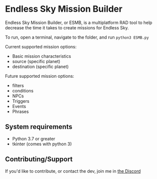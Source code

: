 # Endless Sky Mission Builder
Endless Sky Mission Builder, or ESMB, is a multiplatform RAD tool to help decrease the time it takes to create missions for Endless Sky.

To run, open a terminal, navigate to the folder, and run `python3 ESMB.py`

Current supported mission options:
  - Basic mission characteristics
  - source (specific planet)
  - destination (specific planet)

Future supported mission options:
  - filters
  - conditions
  - NPCs
  - Triggers
  - Events
  - Phrases

## System requirements
- Python 3.7 or greater
- tkinter (comes with python 3)

## Contributing/Support
If you'd like to contribute, or contact the dev, join me in [the Discord](https://discord.gg/MakYJSF)
